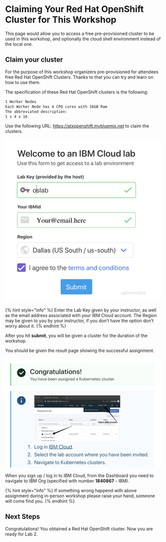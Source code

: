 # Claiming Your Red Hat OpenShift Cluster for This Workshop

This page would allow you to access a free pre-provisioned cluster to be used in this workshop, and optionally the cloud shell environment instead of the local one.

## Claim your cluster

For the purpose of this workshop organizers pre-provisioned for attendees free Red Hat OpenShift Clusters. Thanks to that you can try and learn on how to use them.

The specification of these Red Hat OpenShift clusters is the following:

```console
1 Worker Nodes
Each Worker Node has 4 CPU cores with 16GB Ram
The abbreviated description:
1 x 4 x 16
```

Use the following URL: https://atxopenshift.mybluemix.net to claim the clusters.

![Claiming your Red Hat OpenShift Kubernetes cluster](../.gitbook/assets/assets_-LtBxDkdPh1ZKmLAzW5v_-Lthn_5Ru08mmURxYRzw_-LthnxmgVmXyrQXzpLzh_Screen_Shot_2019-11-14_at_8.36.00_PM.png)

{% hint style="info" %}
Enter the Lab Key given by your instructor, as well as the email address associated with your IBM Cloud account. The Region may be given to you by your instructor, if you don’t have the option don’t worry about it.
{% endhint %}

After you hit **submit**, you will be given a cluster for the duration of the workshop.

You should be given the result page showing the successful assignment.

![You should be assigned a cluster in IBM org](../.gitbook/assets/assets_-LtBxDkdPh1ZKmLAzW5v_-Lthn_5Ru08mmURxYRzw_-Ltho9MOJstbw_yAidVK_Screen_Shot_2019-11-14_at_8.36.24_PM.png)

When you sign up / log in to IBM Cloud, from the Dashboard you need to navigate to IBM Org (specified with number **1840867** - IBM).

{% hint style="info" %}
If something wrong happend with above assignment during in-person workshop please raise your hand, someone will come find you.
{% endhint %}

## Next Steps

Congratulations! You obtained a Red Hat OpenShift cluster. Now you are ready for Lab 2.
